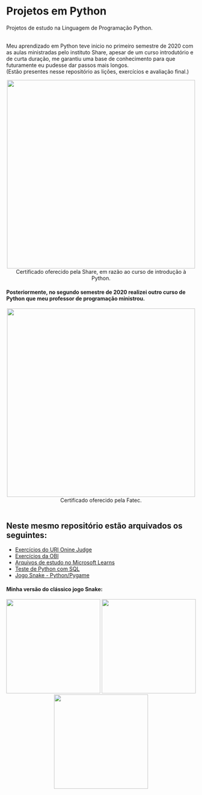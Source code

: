 # Projetos em Python
Projetos de estudo na Linguagem de Programação Python.</br></br>

Meu aprendizado em Python teve inicio no primeiro semestre de 2020 com as aulas ministradas pelo instituto Share, 
apesar de um curso introdutório e de curta duração, me garantiu uma base de conhecimento para que futuramente eu pudesse dar passos mais longos. <br>
(Estão presentes nesse repositório as lições, exercícios e avaliação final.)

<div align='center'>
<img src="https://raw.githubusercontent.com/Edssaac/PythonProjetos/master/ShareUFSCar/Certificado.png" width='500'><br>
Certificado oferecido pela Share, em razão ao curso de introdução à Python.
</div>

<h4>Posteriormente, no segundo semestre de 2020 realizei outro curso de Python que meu professor de programação ministrou.</h4>
<div align='center'>
  <img src="https://raw.githubusercontent.com/Edssaac/PythonProjetos/master/Fatec/Certificado%20Edson%20Isaac%20Jos%C3%A9%20Francisco.jpg" width='500'><br>
Certificado oferecido pela Fatec.
</div>

<br>

## Neste mesmo repositório estão arquivados os seguintes:
- [Exercícios do URI Onine Judge](https://github.com/Edssaac/PythonProjetos/tree/master/URI%20e%20OBI)
- [Exercícios da OBI](https://github.com/Edssaac/PythonProjetos/tree/master/URI%20e%20OBI)
- [Arquivos de estudo no Microsoft Learns](https://github.com/Edssaac/PythonProjetos/tree/master/Fun%C3%A7%C3%B5es%20Variadas)
- [Teste de Python com SQL](https://github.com/Edssaac/PythonProjetos/tree/master/passwords)
- [Jogo Snake - Python/Pygame](https://github.com/Edssaac/PythonProjetos/tree/master/Snake2.0)

#### Minha versão do clássico jogo Snake:

<div align="center">
<img src="https://github.com/Edssaac/PythonProjetos/blob/master/Snake2.0/snake_menu.png" width='250'>
<img src="https://github.com/Edssaac/PythonProjetos/blob/master/Snake2.0/snake_game.png" width='250'>
<img src="https://github.com/Edssaac/PythonProjetos/blob/master/Snake2.0/snake_gameover.png" width='250'>
</div>
  
